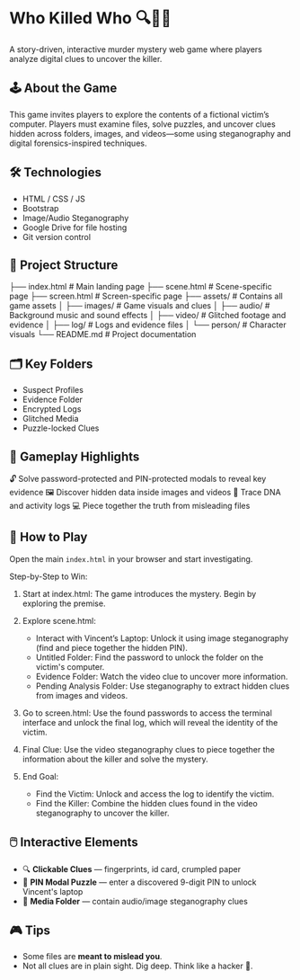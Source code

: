 # Who Killed Who 🔍🕵️‍♂️

A story-driven, interactive murder mystery web game where players analyze digital clues to uncover the killer.

## 🕹️ About the Game
This game invites players to explore the contents of a fictional victim’s computer. Players must examine files, solve puzzles, and uncover clues hidden across folders, images, and videos—some using steganography and digital forensics-inspired techniques.

## 🛠 Technologies
- HTML / CSS / JS
- Bootstrap
- Image/Audio Steganography
- Google Drive for file hosting
- Git version control

## 📁 Project Structure
├── index.html            # Main landing page
├── scene.html            # Scene-specific page
├── screen.html           # Screen-specific page
├── assets/               # Contains all game assets
│   ├── images/           # Game visuals and clues
│   ├── audio/            # Background music and sound effects
│   ├── video/            # Glitched footage and evidence
│   ├── log/              # Logs and evidence files
│   └── person/           # Character visuals
└── README.md             # Project documentation

## 🗂️ Key Folders
- Suspect Profiles
- Evidence Folder
- Encrypted Logs
- Glitched Media
- Puzzle-locked Clues

## 🧠 Gameplay Highlights
🔓 Solve password-protected and PIN-protected modals to reveal key evidence
🖼️ Discover hidden data inside images and videos
🧬 Trace DNA and activity logs
💻 Piece together the truth from misleading files

## 🔗 How to Play
Open the main `index.html` in your browser and start investigating.

Step-by-Step to Win:
1. Start at index.html: The game introduces the mystery. Begin by exploring the premise.

2. Explore scene.html:
    - Interact with Vincent’s Laptop: Unlock it using image steganography (find and piece together the hidden PIN).
    - Untitled Folder: Find the password to unlock the folder on the victim's computer.
    - Evidence Folder: Watch the video clue to uncover more information.
    - Pending Analysis Folder: Use steganography to extract hidden clues from images and videos.

3. Go to screen.html: Use the found passwords to access the terminal interface and unlock the final log, which will reveal the identity of the victim.

4. Final Clue: Use the video steganography clues to piece together the information about the killer and solve the mystery.

5. End Goal:
    - Find the Victim: Unlock and access the log to identify the victim.
    - Find the Killer: Combine the hidden clues found in the video steganography to uncover the killer.

## 🖱️ Interactive Elements
- 🔍 **Clickable Clues** — fingerprints, id card, crumpled paper
- 🧩 **PIN Modal Puzzle** — enter a discovered 9-digit PIN to unlock Vincent's laptop
- 🎥 **Media Folder** — contain audio/image steganography clues

## 🎮 Tips
- Some files are **meant to mislead you**.
- Not all clues are in plain sight. Dig deep. Think like a hacker 🧠.